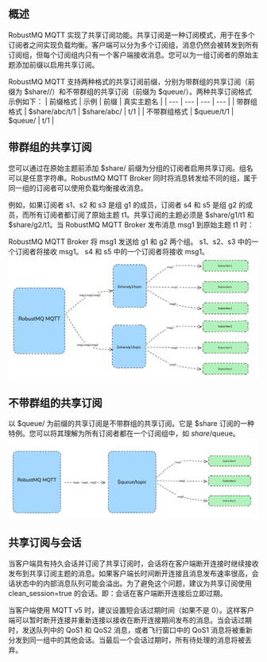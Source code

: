## 概述
RobustMQ MQTT 实现了共享订阅功能。共享订阅是一种订阅模式，用于在多个订阅者之间实现负载均衡。客户端可以分为多个订阅组，消息仍然会被转发到所有订阅组，但每个订阅组内只有一个客户端接收消息。您可以为一组订阅者的原始主题添加前缀以启用共享订阅。

RobustMQ MQTT 支持两种格式的共享订阅前缀，分别为带群组的共享订阅（前缀为 $share/<group-name>/）和不带群组的共享订阅（前缀为 $queue/）。两种共享订阅格式示例如下：
| 前缀格式 | 示例 | 前缀 | 真实主题名 |
| --- | --- | --- | --- |
| 带群组格式 | $share/abc/t/1 | $share/abc/ | t/1 |
| 不带群组格式 | $queue/t/1 | $queue/ | t/1 |

## 带群组的共享订阅
您可以通过在原始主题前添加 $share/<group-name> 前缀为分组的订阅者启用共享订阅。组名可以是任意字符串。RobustMQ MQTT Broker 同时将消息转发给不同的组，属于同一组的订阅者可以使用负载均衡接收消息。

例如，如果订阅者 s1、s2 和 s3 是组 g1 的成员，订阅者 s4 和 s5 是组 g2 的成员，而所有订阅者都订阅了原始主题 t1。共享订阅的主题必须是 $share/g1/t1 和 $share/g2/t1。当 RobustMQ MQTT Broker 发布消息 msg1 到原始主题 t1 时：

RobustMQ MQTT Broker 将 msg1 发送给 g1 和 g2 两个组。
s1、s2、s3 中的一个订阅者将接收 msg1。
s4 和 s5 中的一个订阅者将接收 msg1。
![image](../../images/share-sub-1.png)

## 不带群组的共享订阅
以 $queue/ 为前缀的共享订阅是不带群组的共享订阅。它是 $share 订阅的一种特例。您可以将其理解为所有订阅者都在一个订阅组中，如 $share/$queue。
![image](../../images/share-sub-2.png)

## 共享订阅与会话
当客户端具有持久会话并订阅了共享订阅时，会话将在客户端断开连接时继续接收发布到共享订阅主题的消息。如果客户端长时间断开连接且消息发布速率很高，会话状态中的内部消息队列可能会溢出。为了避免这个问题，建议为共享订阅使用 clean_session=true 的会话。即：会话在客户端断开连接后立即过期。

当客户端使用 MQTT v5 时，建议设置短会话过期时间（如果不是 0）。这样客户端可以暂时断开连接并重新连接以接收在断开连接期间发布的消息。当会话过期时，发送队列中的 QoS1 和 QoS2 消息，或者飞行窗口中的 QoS1 消息将被重新分发到同一组中的其他会话。当最后一个会话过期时，所有待处理的消息将被丢弃。